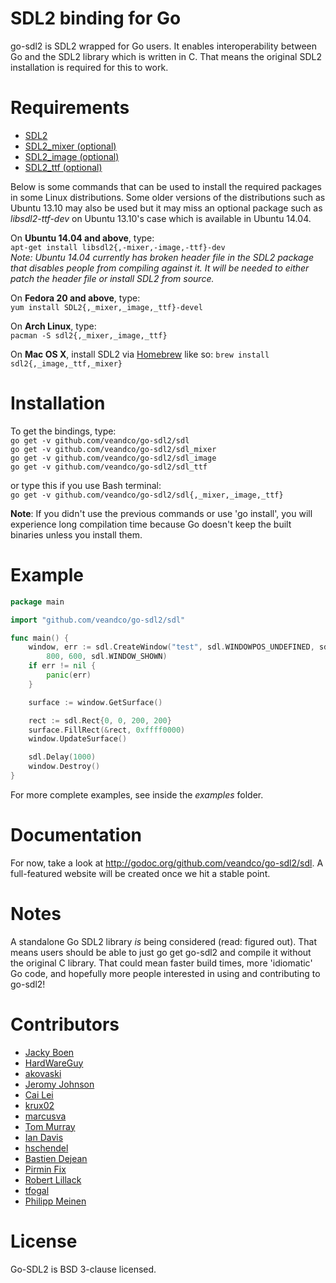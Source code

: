 SDL2 binding for Go
===================
go-sdl2 is SDL2 wrapped for Go users. It enables interoperability between Go and the SDL2 library which is written in C. That means the original SDL2 installation is required for this to work.

Requirements
============
* [SDL2](http://libsdl.org/download-2.0.php)
* [SDL2_mixer (optional)](http://www.libsdl.org/projects/SDL_mixer/)
* [SDL2_image (optional)](http://www.libsdl.org/projects/SDL_image/)
* [SDL2_ttf (optional)](http://www.libsdl.org/projects/SDL_ttf/)

Below is some commands that can be used to install the required packages in
some Linux distributions. Some older versions of the distributions such as
Ubuntu 13.10 may also be used but it may miss an optional package such as
_libsdl2-ttf-dev_ on Ubuntu 13.10's case which is available in Ubuntu 14.04.

On __Ubuntu 14.04 and above__, type:  
`apt-get install libsdl2{,-mixer,-image,-ttf}-dev`  
_Note: Ubuntu 14.04 currently has broken header file in the SDL2 package that disables people from compiling against it. It will be needed to either patch the header file or install SDL2 from source._

On __Fedora 20 and above__, type:  
`yum install SDL2{,_mixer,_image,_ttf}-devel`

On __Arch Linux__, type:  
`pacman -S sdl2{,_mixer,_image,_ttf}`

On __Mac OS X__, install SDL2 via [Homebrew](http://brew.sh) like so:
`brew install sdl2{,_image,_ttf,_mixer}`


Installation
============
To get the bindings, type:  
`go get -v github.com/veandco/go-sdl2/sdl`  
`go get -v github.com/veandco/go-sdl2/sdl_mixer`  
`go get -v github.com/veandco/go-sdl2/sdl_image`  
`go get -v github.com/veandco/go-sdl2/sdl_ttf`

or type this if you use Bash terminal:  
`go get -v github.com/veandco/go-sdl2/sdl{,_mixer,_image,_ttf}`

__Note__: If you didn't use the previous commands or use 'go install', you will experience long
compilation time because Go doesn't keep the built binaries unless you install them.

Example
=======
```go
package main

import "github.com/veandco/go-sdl2/sdl"

func main() {
	window, err := sdl.CreateWindow("test", sdl.WINDOWPOS_UNDEFINED, sdl.WINDOWPOS_UNDEFINED,
		800, 600, sdl.WINDOW_SHOWN)
	if err != nil {
		panic(err)
	}

	surface := window.GetSurface()

	rect := sdl.Rect{0, 0, 200, 200}
	surface.FillRect(&rect, 0xffff0000)
	window.UpdateSurface()

	sdl.Delay(1000)
	window.Destroy()
}
```



For more complete examples, see inside the _examples_ folder.

Documentation
=============
For now, take a look at http://godoc.org/github.com/veandco/go-sdl2/sdl. A full-featured website will be created once we hit a stable point.

Notes
=====
A standalone Go SDL2 library _is_ being considered (read: figured out). That means users should be able to just go get go-sdl2 and compile it without the original C library. That could mean faster build times, more 'idiomatic' Go code, and hopefully more people interested in using and contributing to go-sdl2!
 
Contributors
============
* [Jacky Boen](https://github.com/jackyb)
* [HardWareGuy](https://github.com/HardWareGuy)
* [akovaski](https://github.com/akovaski)
* [Jeromy Johnson](https://github.com/whyrusleeping)
* [Cai Lei](https://github.com/ccll)
* [krux02](https://github.com/krux02)
* [marcusva](https://github.com/marcusva)
* [Tom Murray](https://github.com/TomMurray)
* [Ian Davis](https://github.com/iand)
* [hschendel](https://github.com/hschendel)
* [Bastien Dejean](https://github.com/baskerville)
* [Pirmin Fix](https://github.com/PirminFix)
* [Robert Lillack](https://github.com/roblillack)
* [tfogal](https://github.com/tfogal)
* [Philipp Meinen](https://github.com/PhiCode)

License
=======
Go-SDL2 is BSD 3-clause licensed.
